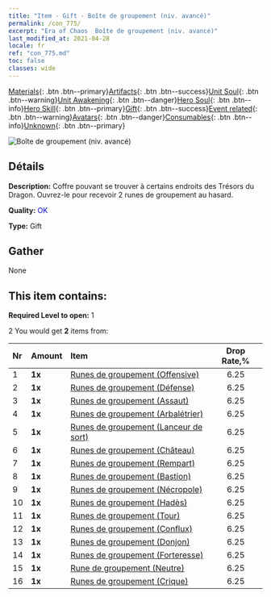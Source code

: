 ```yaml
---
title: "Item - Gift - Boîte de groupement (niv. avancé)"
permalink: /con_775/
excerpt: "Era of Chaos  Boîte de groupement (niv. avancé)"
last_modified_at: 2021-04-28
locale: fr
ref: "con_775.md"
toc: false
classes: wide
---
```

 [Materials](/ItemsFR/){: .btn .btn--primary}[Artifacts](/ItemsFR/Artifacts/){: .btn .btn--success}[Unit Soul](/ItemsFR/UnitSoul/){: .btn .btn--warning}[Unit Awakening](/ItemsFR/UnitAwakening/){: .btn .btn--danger}[Hero Soul](/ItemsFR/HeroSoul/){: .btn .btn--info}[Hero Skill](/ItemsFR/HeroSkill/){: .btn .btn--primary}[Gift](/ItemsFR/Gift/){: .btn .btn--success}[Event related](/ItemsFR/Events/){: .btn .btn--warning}[Avatars](/ItemsFR/Avatars/){: .btn .btn--danger}[Consumables](/ItemsFR/Consumables/){: .btn .btn--info}[Unknown](/ItemsFR/Unknown/){: .btn .btn--primary}

 ![Boîte de groupement (niv. avancé)](/images/t/i_tujianhezi2.png)

## Détails
 **Description:** Coffre pouvant se trouver à certains endroits des Trésors du Dragon. Ouvrez-le pour recevoir 2 runes de groupement au hasard.

 **Quality:** <span style="color: #0000CD">OK</span>

 **Type:** Gift

## Gather

  None

## This item contains:

 **Required Level to open:** 1

 2 You would get **2** items  from:

  | Nr | Amount |     Item    | Drop Rate,% |
  |:---|:-------|:------------|:---------:|
  | 1 |  **1x** | [Runes de groupement (Offensive)](/ItemsFR/con_734/) | 6.25 | 
  | 2 |  **1x** | [Runes de groupement (Défense)](/ItemsFR/con_739/) | 6.25 | 
  | 3 |  **1x** | [Runes de groupement (Assaut)](/ItemsFR/con_741/) | 6.25 | 
  | 4 |  **1x** | [Runes de groupement (Arbalétrier)](/ItemsFR/con_742/) | 6.25 | 
  | 5 |  **1x** | [Runes de groupement (Lanceur de sort)](/ItemsFR/con_746/) | 6.25 | 
  | 6 |  **1x** | [Runes de groupement (Château)](/ItemsFR/con_752/) | 6.25 | 
  | 7 |  **1x** | [Runes de groupement (Rempart)](/ItemsFR/con_753/) | 6.25 | 
  | 8 |  **1x** | [Runes de groupement (Bastion)](/ItemsFR/con_754/) | 6.25 | 
  | 9 |  **1x** | [Runes de groupement (Nécropole)](/ItemsFR/con_755/) | 6.25 | 
  | 10 |  **1x** | [Runes de groupement (Hadès)](/ItemsFR/con_777/) | 6.25 | 
  | 11 |  **1x** | [Runes de groupement (Tour)](/ItemsFR/con_785/) | 6.25 | 
  | 12 |  **1x** | [Runes de groupement (Conflux)](/ItemsFR/con_791/) | 6.25 | 
  | 13 |  **1x** | [Runes de groupement (Donjon)](/ItemsFR/con_792/) | 6.25 | 
  | 14 |  **1x** | [Runes de groupement (Forteresse)](/ItemsFR/con_818/) | 6.25 | 
  | 15 |  **1x** | [Rune de groupement (Neutre)](/ItemsFR/con_869/) | 6.25 | 
  | 16 |  **1x** | [Runes de groupement (Crique)](/ItemsFR/con_868/) | 6.25 | 
